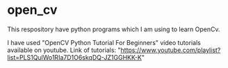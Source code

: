 # open_cv
This respository have python programs which I am using to learn OpenCv.

I have used "OpenCV Python Tutorial For Beginners" video tutorials available on youtube. 
Link of tutorials: "https://www.youtube.com/playlist?list=PLS1QulWo1RIa7D1O6skqDQ-JZ1GGHKK-K" 
